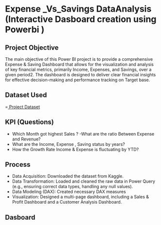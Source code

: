 # Expense _Vs_Savings DataAnalysis (Interactive Dasboard creation using Powerbi )

## Project Objective

The main objective of this Power BI project is to provide a comprehensive Expense & Saving Dashboard that allows for the visualization and analysis of key financial metrics, primarily Income, Expenses, and Savings, over a given period2.
The dashboard is designed to deliver clear financial insights for effective decision-making and performance tracking on Target base.

## Dataset Used
=<a href="https://github.com/sanaperveen1307-glitch/Expense_Saving_Analysis-Dashboard/blob/main/Dataset.xlsx"> Project Dataset </a>

##  KPI (Questions)
- Which Month got highest Sales  ?
-What are the ratio Between Expense and Revenue?
- What are the Income, Expense , Saving status by years?
- How the Growth Rate Income & Expense is fluctuating by YTD?

## Process 
- Data Acquisition: Downloaded the dataset from Kaggle.
- Data Transformation: Loaded and cleaned the raw data in Power Query (e.g., ensuring correct data types, handling any null values).
- Data Modeling (DAX): Created necessary DAX measures 
- Visualization: Designed a multi-page dashboard, including a Sales & Profit Dashboard and a Customer Analysis Dashboard.

## Dasboard 


